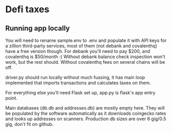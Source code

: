 # Defi taxes

## Running app locally

You will need to rename sample.env to .env and populate it with API keys for a zillion third-party services, most of them (not debank and covalenthq) have a free version though. For debank you'll need to pay $200, and covalenthq is $50/month :( Without debank balance check inspection won't work, but the rest should. Without covalenthq fees on several chains will be off.

driver.py should run locally without much fussing, it has main loop implemented that imports transactions and calculates taxes on them. 

For everything else you'll need Flask set up, app.py is flask's app entry point.

Main databases (db.db and addresses.db) are mostly empty here. They will be populated by the software automatically as it downloads coingecko rates and looks up addresses on scanners. Production db sizes are over 6 gig/0.5 gig, don't fit on github.
